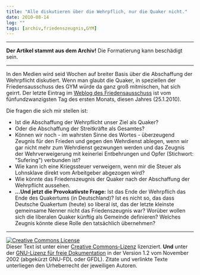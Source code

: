 ```yaml
---
title: "Alle diskutieren über die Wehrpflich, nur die Quaker nicht."
date: 2010-08-14
log: ""
tags: [archiv,friedenszeugnis,GYM]
---
```

<hr><b>Der Artikel stammt aus dem Archiv!</b> Die Formatierung kann beschädigt sein.<hr>

<p>In den Medien wird seid Wochen auf breiter Basis über die Abschaffung der Wehrpflicht diskutiert. Wenn man glaubt die Quaker, in speziellen der Friedensausschuss des GYM würde da ganz groß mitmischen, hat sich geirrt. Der letzte Eintrag im <a href="http://friedenszeugnis.twoday.net">Weblog des Friedensausschuss</a> ist vom  fünfundzwanzigsten Tag des ersten Monats, diesen Jahres (25.1.2010). </p>

<p>Die fragen die sich mir stellen ist:</p>
<ul>
<li>Ist die Abschaffung der Wehrpflicht unser Ziel als Quaker?</li>
<li>Oder die Abschaffung der Streitkräfte als Gesamtes?</li>
<li>Können wir noch  - im wahrsten Sinne des Wortes - überzeugend Zeugnis für den Frieden und gegen den Wehrdienst ablegen, wenn wir gar nicht mehr zum Wehrdienst gezwungen werden und das Zeugnis der Wehrverweigerung mit keinerlei Entbehrungen und Opfer (Stichwort: "Sufering") verbunden ist?</li>
<li>Wie kann ich eine Kriegssteuer verweigern, wenn mir die Steuer als Lohnsklave direkt vom Arbeitgeber abgezogen wird?</li>
<li>Wie könnte das Friedenszeugnis der Quaker nach der Abschaffung der Wehrpflicht aussehen.</li>
<li><b>...Und jetzt die Provokativste Frage:</b> Ist das Ende der Wehrpflich das Ende des Quakertums (in Deutschland)? Ist es nicht so, das dass Deutsche Quakertum (heute) so liberal ist, das der letzte kleinste gemeinsame Nenner nicht das Friedenszeugnis war? Worüber wollen sich die liberalen Quaker künftig als Gemeinde definieren? Welches Zeugnis könnte diese Rolle den tatsächlich übernehmen?</li>
</ul>



<hr />
<p><a rel="license" href="http://creativecommons.org/licenses/by-sa/3.0/de/"><img alt="Creative Commons License" style="border-width: 0pt;" src="http://i.creativecommons.org/l/by-sa/3.0/de/88x31.png" /></a><br />
Dieser <span xmlns:dc="http://purl.org/dc/elements/1.1/" href="http://purl.org/dc/dcmitype/Text" rel="dc:type">Text</span> ist unter einer <a rel="license" href="http://creativecommons.org/licenses/by-sa/3.0/de/">Creative Commons-Lizenz</a> lizenziert. <b>Und</b> unter der <a href="http://de.wikipedia.org/wiki/GFDL">GNU-Lizenz f&uuml;r freie Dokumentation</a> in der Version 1.2 vom November 2002 (abgek&uuml;rzt GNU-FDL oder GFDL). Zitate und verlinkte Texte unterliegen den Urheberrecht der jeweiligen Autoren.</p>
 
